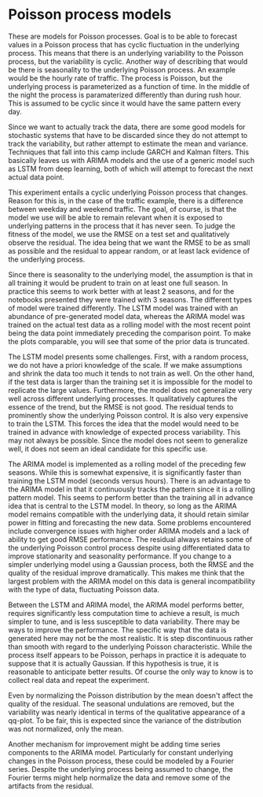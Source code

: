 # Poisson process models

These are models for Poisson processes.  Goal is to be able
to forecast values in a Poisson process that has cyclic
fluctuation in the underlying process.  This means that there 
is an underlying variability to the Poisson process, but the 
variability is cyclic.  Another way of describing that would 
be there is seasonality to the underlying Poisson process.  An
example would be the hourly rate of traffic. The process is 
Poisson, but the underlying process is parameterized as a 
function of time. In the middle of the night the process is 
paramaterized differently than during rush hour. This is assumed
to be cyclic since it would have the same pattern every day.

Since we want to actually track the data, there are some 
good models for stochastic systems that have to be discarded
since they do not attempt to track the variability, but rather
attempt to estimate the mean and variance.  Techniques that 
fall into this camp include GARCH and Kalman filters.  This
basically leaves us with ARIMA models and the use of a generic
model such as LSTM from deep learning, both of which will attempt
to forecast the next actual data point.

This experiment entails a cyclic underlying Poisson process that
changes.  Reason for this is, in the case of the traffic 
example, there is a difference between weekday and weekend 
traffic.  The goal, of course, is that the model we use will be
able to remain relevant when it is exposed to underlying 
patterns in the process that it has never seen.  To judge
the fitness of the model, we use the RMSE on a test set and
qualitatively observe the residual.  The idea being that we 
want the RMSE to be as small as possible and the residual
to appear random, or at least lack evidence of the underlying
process.

Since there is seasonality to the underlying model, the 
assumption is that in all training it would be prudent to 
train on at least one full season.  In practice this seems
to work better with at least 2 seasons, and for the notebooks
presented they were trained with 3 seasons.  The different types
of model were trained differently.  The LSTM model was trained 
with an abundance of pre-generated model data, whereas the 
ARIMA model was trained on the actual test data as a rolling
model with the most recent point being the data point immediately
preceding the comparison point. To make the plots comparable, you
will see that some of the prior data is truncated.

The LSTM model presents some challenges. First, with a random
process, we do not have a priori knowledge of the scale.  If we
make assumptions and shrink the data too much it tends to not
train as well.  On the other hand, if the test data is larger 
than the training set it is impossible for the model to 
replicate the large values. Furthermore, the model does not 
generalize very well across different underlying processes.  It
qualitatively captures the essence of the trend, but the 
RMSE is not good.  The residual tends to prominently show the
underlying Poisson control.  It is also very expensive to 
train the LSTM.  This forces the idea that the model would
need to be trained in advance with knowledge of expected process
variability.  This may not always be possible.  Since the model
does not seem to generalize well, it does not seem an ideal
candidate for this specific use.

The ARIMA model is implemented as a rolling model of the preceding
few seasons.  While this is somewhat expensive, it is significantly
faster than training the LSTM model (seconds versus hours).  There is
an advantage to the ARIMA model in that it continuously tracks the 
pattern since it is a rolling pattern model.  This seems to perform
better than the training all in advance idea that is central to the
LSTM model. In theory, so long as the ARIMA model remains compatible
with the underlying data, it should retain similar power in fitting
and forecasting the new data.  Some problems encountered include
convergence issues with higher order ARIMA models and a lack of 
ability to get good RMSE performance.  The residual always retains
some of the underlying Poisson control process despite using 
differentiated data to improve stationarity and seasonality 
performance.  If you change to a simpler underlying model using a
Gaussian process, both the RMSE and the quality of the 
residual improve dramatically.  This makes me think that the largest
problem with the ARIMA model on this data is general incompatibility
with the type of data, fluctuating Poisson data.  

Between the LSTM and ARIMA model, the ARIMA model performs better,
requires significantly less computation time to achieve a result,
is much simpler to tune, and is less susceptible to data 
variability.  There may be ways to improve the performance. The specific
way that the data is generated here may not be the most realistic.  It
is step discontinuous rather than smooth with regard to the underlying
Poisson characteristic.  While the process itself appears to be 
Poisson, perhaps in practice it is adequate to suppose that it is 
actually Gaussian.  If this hypothesis is true, it is reasonable
to anticipate better results.  Of course the only way to know is 
to collect real data and repeat the experiment.

Even by normalizing the Poisson distribution by the mean doesn't
affect the quality of the residual.  The seasonal undulations are
removed, but the variability was nearly identical in terms of the
qualitative appearance of a qq-plot.  To be fair, this is expected since
the variance of the distribution was not normalized, only the mean.

Another mechanism for improvement might be adding time series 
components to the ARIMA model.  Particularly for constant underlying
changes in the Poisson process, these could be modeled by a 
Fourier series.  Despite the underlying process being assumed to
change, the Fourier terms might help normalize the data and remove
some of the artifacts from the residual.

